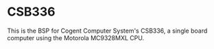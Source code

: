 CSB336
======

This is the BSP for Cogent Computer System's CSB336, a single board
computer using the Motorola MC9328MXL CPU.

